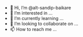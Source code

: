 - 👋 Hi, I’m @alt-sandip-baikare
- 👀 I’m interested in ...
- 🌱 I’m currently learning ...
- 💞️ I’m looking to collaborate on ...
- 📫 How to reach me ...

<!---
alt-sandip-baikare/alt-sandip-baikare is a ✨ special ✨ repository because its `README.md` (this file) appears on your GitHub profile.
You can click the Preview link to take a look at your changes.
--->
